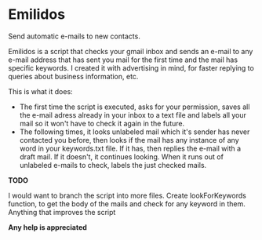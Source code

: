 # Emilidos
Send automatic e-mails to new contacts. 

Emilidos is a script that checks your gmail inbox and sends an e-mail to any e-mail address that has sent you mail for the first time and the mail has specific keywords. I created it with advertising in mind, for faster replying to queries about business information, etc. 

This is what it does:

- The first time the script is executed, asks for your permission, saves all the e-mail adress already in your inbox to a text file and labels all your mail so it won't have to check it again in the future.
- The following times, it looks unlabeled mail which it's sender has never contacted you before, then looks if the mail has any instance of any word in your keywords.txt file. If it has, then replies the e-mail with a draft mail. If it doesn't, it continues looking. When it runs out of unlabeled e-mails to check, labels the just checked mails.

**TODO**

I would want to branch the script into more files.
Create lookForKeywords function, to get the body of the mails and check for any keyword in them.
Anything that improves the script


**Any help is appreciated**


